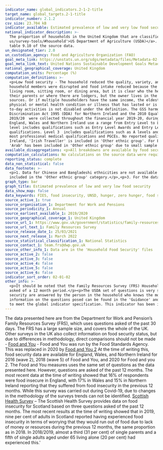 ```yaml
---
indicator_name: global_indicators.2-1-2-title
target_name: global_targets.2-1-title
indicator_number: 2.1.2
csv_size: 23.704 kB
indicator_available: Estimated prevalence of low and very low food security in households in the United Kingdom
national_indicator_description: >-
  The proportion of households in the United Kingdom that are classified and having low or very low food security. The questions used are based on a suite of food security questions developed by the <a href='https://www.ers.usda.gov/topics/food-nutrition-assistance/food-security-in-the-
  us/survey-tools/#household'>US Department of Agriculture (USDA)</a>. Questions are asked of the ‘last 30 days'. This is an important difference to the UN metadata and other UK measures of food insecurity, which use questions based on ‘the last 12 months’. The question set is presented in
  table 9.10 of the source data.
un_designated_tier: 2.0
un_custodian_agency: Food and Agriculture Organization (FAO)
goal_meta_link: https://unstats.un.org/sdgs/metadata/files/Metadata-02-01-02.pdf
goal_meta_link_text: United Nations Sustainable Development Goals Metadata (PDF 426 KB)
national_geographical_coverage: United Kingdom
computation_units: Percentage (%)
computation_definitions: >-
  <p>Low food security - The household reduced the quality, variety, and desirability of their diets, but the quantity of food intake and normal eating patterns were not substantially disrupted.</p><p>Very low food security - At times during the last 30 days, eating patterns of one or more
  household members were disrupted and food intake reduced because the household lacked money and other resources for food.</p><p>Household - One person living alone or a group of people (not necessarily related) living at the same address. These people share cooking facilities and share a
  living room, sitting room, or dining area, but it is clear who the head of the household is.</p><p>Households being shared on an equal basis are not included. For example, a house shared by a group of professionals is not included. However, households where adult children are living with
  their parents or where there are lodgers, but the owner lives in the household are included.</p><p>Head of household - The sole householder (i.e. the person who owns or rents the accommodation). Or if there are multiple householders, the person with the highest personal income from all
  sources. Or if multiple householders have the same income, the eldest.</p><p>Disability Status - The <a href='https://gss.civilservice.gov.uk/policy-store/measuring-disability-for-the-equality-act-2010/'>(GSS) harmonised "core" definition<a/> identifies a person as disabled if they have a
  physical or mental health condition or illness that has lasted or is expected to last 12 months or more. It must reduce their ability to carry-out day-to-day activities. It is important to note that a person who has a long-term illness that does not reduce their ability to carry-out day-
  to-day activities is not disabled under the definition. The GSS harmonised questions are asked of the respondent in the survey, meaning that disability status is self-reported. The GSS definition is designed to reflect the definitions that appear in legal terms in the Disability
  Discrimination Act 1995 (DDA) for Northern Ireland and the 2010 Equality Act for Great Britain.</p><p>State Pension age - From 6 April 2010, the State Pension age has been increasing gradually for women, and since December 2018 has been increasing for both men and women. These data for
  2019/20  were collected throughout the financial year 2019-20, during which the State Pension age for both men and women increased from 65 years 2 months to 65 years 8 months.</p><p>Highest qualification - Educational attainment is measured by the highest level of qualification achieved.
  England, Wales and Northern Ireland use a range from Entry Level to Level 8. Scottish qualifications use a range from 1 to 12, but have been converted to the England, Wales and Northern Ireland system using an <a href=' https://www.sqa.org.uk/sqa/64561.html'>equivalency chart</a>. Entry
  level includes qualifications such as Entry Level Awards and Entry Level Functional Skills.  Level 1 includes qualifications such as GCSEs (grades 1-3/G-D) and Scottish National 4 qualifications. Level 2 includes qualifications such as GCSEs (grade 4/C and above) and Scottish National 5
  qualifications. Level 3  includes qualifications such as A levels and Scottish Highers. Level 4 or higher covers a range of further education and university qualifications, including undergraduate degrees (such as BA, BSc, LLB), Master's degrees, doctoral qualifications (such as PhDs),
  most professional medical qualifications and PGCEs. No reported qualifications covers qualifications where the exact type or level could not be established during the interview.</p><p>Ethnic group - Sample sizes for 'Gypsy, Traveller or Irish Traveller' are small, so for Northern
  Ireland, 'Irish Traveller' is included in 'Other ethnic group'. For England, Wales and Scotland, 'Gypsy or Irish Traveller' is included in 'White'. It is not possible to disaggregate Mixed/multiple ethnic group due to differences in data collection of the country specific questions.
  'Arab' has been included in 'Other ethnic group' due to small sample sizes.</p>
available_disaggregations: <p>All breakdowns are available by food security level. The source dataset also gives data for high and moderate food security</p><p>Age - The age group of the head of the household. Whether the head of household is above or below State Pension age is also available in 'Tenure by age'. Number of adults above and below State Pension age for households without children is also available in the source dataset </p><p> Age group – Whether the head of household is working age or State Pension age. Age group by Tenure is available.</p><p>Sex – Sex is not shown here as data are collected at the household level. However, some data on sex is available in the source data for single adult households without children.</p><p>Country and Region – Country and region of residence. Region is only available when England is selected for Country.</p><p>Ethnic group and Ethnicity – Ethnic group and (for the Asian/Asian British ethnic group) Ethnicity of the head of the household</p><p>Highest qualification – the highest qualification level of the head of the household.</p><p>Household composition breakdowns – These give the presence or absence of key groups (children, adults over the State Pension age, disabled adults, and unemployed adults under State Pension age). 'Household composition – disabled adults', also gives the number of disabled adults present.</p><p>Number of adults and Number of children – these are only available when 'Household composition – children present' is selected.</p><p>State support – Further breakdowns of State support are available in the source data. </p><p>Tenure – Tenure is available in conjunction with Age group.</p><p>Total gross weekly income. </p>
computation_calculations: No calculations on the source data were required.
reporting_status: complete
data_non_statistical: false
data_footnote: >-
  <p>1. Data for Chinese and Bangladeshi ethnicities are not available due to small sample sizes (Less than 100).</p><p>2. For respondents in Great Britain, 'Gypsy or Irish traveller ' is included in the 'White' ethnic category. For Northern Ireland respondents, 'Irish traveller' is
  included in the 'Other ethnic group' category.</p>,<p>3. For the data reference year the state pension age for men and women was 64 years 8 months.
graph_type: bar
graph_title: Estimated prevalence of low and very low food security
data_show_map: false
data_keywords: FIES, food insecurity, UNSD, hunger, zero hunger, food security
source_active_1: true
source_organisation_1: Department for Work and Pensions
source_periodicity_1: Annual
source_earliest_available_1: 2019/2020
source_geographical_coverage_1: United Kingdom
source_url_1: https://www.gov.uk/government/statistics/family-resources-survey-financial-year-2019-to-2020
source_url_text_1: Family Resources Survey
source_release_date_1: 25/03/2021
source_next_release_1: March 2022
source_statistical_classification_1: National Statistics
source_contact_1: team.frs@dwp.gov.uk
source_other_info_1: Data are in the 'Household Food Security' files
source_active_2: false
source_active_3: false
source_active_4: false
source_active_5: false
source_active_6: false
indicator_sort_order: 02-01-02
other_info: >-
  <p>It should be noted that the Family Resources Survey (FRS) Household Food Security questions cover the 30 days prior to interview, not the previous 12 months, as is the case in many other surveys. Direct comparisons should not be made between  these data and those based on questions
  asked of a 12 month period.</p><p>The USDA set of questions is very similar to the FIES (Food Insecurity Experience Scale) set, which is used for international comparisons.</p><p>Data presented here come from the FRS run by the Department for Work and Pensions (DWP). Questions on food
  security are answered by the person in the household who knows the most about food purchasing and preparation. There are a range of questions, asking about the adults within the household. The questions do not directly ask about the food security status of children.</p><p>Further
  information on the questions posed can be found in the 'Guidance' and table 9.10 tabs of the source data, and in the Background Information & Methodology. This indicator is being used as an approximation of the UN SDG Indicator. Where possible, we will work to identify or develop UK data
  to meet the global indicator specification. This indicator has been identified in collaboration with topic experts.
---
```

<p>The data presented here are from the Department for Work and Pension’s Family Resources Survey (FRS), which uses questions asked of the past 30 days. The FRS has a large sample size, and covers the whole of the UK. Other surveys in the UK also collect information on food security status, but due to differences in methodology, direct comparisons should not be made - <a href='https://www.food.gov.uk/research/food-and-you'>Food and You</a> - Food and You was run by the Food Standards Agency. This was replaced in 2020 by <a href='https://www.food.gov.uk/research/food-and-you-2/food-and-you-2-wave-1'>Food and You 2</a>  At the time of writing this, food security data are available for England, Wales, and Northern Ireland for 2016 (wave 2), 2018 (wave 5) of Food and You, and 2020 for Food and you 2. The Food and You measures uses the same set of questions as the data presented here. However, questions are asked of the past 12 months. The most recent data at the time of writing showed that 16% of respondents were food insecure in England, with 17% in Wales and 15% in Northern Ireland reporting that they suffered from food insecurity in the previous 12 months. While this survey was carried out during Covid-19, due to changes in the methodology of the surveys trends can not be identified. 
<a href='https://www.gov.scot/publications/scottish-health-survey-2019-summary-report/pages/8/'>Scottish Health Survey</a> – The Scottish Health Survey provides data on food insecurity for Scotland based on three questions asked of the past 12 months. The most recent results at the time of writing showed that in 2019, nine per cent of adults in Scotland reported having experienced food insecurity in terms of worrying that they would run out of food due to lack of money or resources during the previous 12 months, the same proportion as in 2018. In 2018/2019, almost a third (31 per cent) of single parents and a fifth of single adults aged under 65 living alone (20 per cent) had experienced this.'